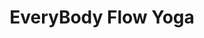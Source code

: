 ---
title: 'EveryBody Flow Yoga'
summary: 'We will begin slow, warming up the body with intentional movement. Then we will do longer held yin poses to feel into our bodies and start our day!'
hero:
    image: '../images/class-desc/tranquil.png'
    alt: 'Alt Text'
active: true
---